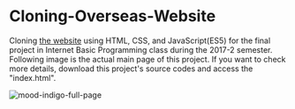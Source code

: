 # Cloning-Overseas-Website
Cloning [the website](https://99u.adobe.com/) using HTML, CSS, and JavaScript(ES5) for the final project in Internet Basic Programming class during the 2017-2 semester.
Following image is the actual main page of this project. If you want to check more details, download this project's source codes and access the "index.html".
<br/>

![mood-indigo-full-page](https://user-images.githubusercontent.com/52367973/116243446-eba58a80-a7a1-11eb-9238-bbd863181544.gif)
